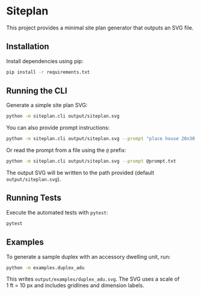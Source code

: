 # Siteplan

This project provides a minimal site plan generator that outputs an SVG file.

## Installation

Install dependencies using pip:

```bash
pip install -r requirements.txt
```

## Running the CLI

Generate a simple site plan SVG:

```bash
python -m siteplan.cli output/siteplan.svg
```

You can also provide prompt instructions:

```bash
python -m siteplan.cli output/siteplan.svg --prompt "place house 20x30 at 0,0"
```

Or read the prompt from a file using the `@` prefix:

```bash
python -m siteplan.cli output/siteplan.svg --prompt @prompt.txt
```

The output SVG will be written to the path provided (default `output/siteplan.svg`).

## Running Tests

Execute the automated tests with `pytest`:

```bash
pytest
```

## Examples

To generate a sample duplex with an accessory dwelling unit, run:

```bash
python -m examples.duplex_adu
```

This writes `output/examples/duplex_adu.svg`. The SVG uses a scale of
1&nbsp;ft&nbsp;=&nbsp;10&nbsp;px and includes gridlines and dimension labels.
